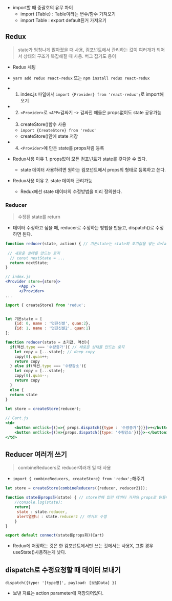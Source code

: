- import할 때 중괄호의 유무 차이
    - import {Table} : Table이라는 변수/함수 가져오기 
    - import Table : export default된거 가져오기

## Redux
> state가 엄청나게 많아졌을 때 사용, 컴포넌트에서 관리하는 값이 여러개가 되어서 상태의 구조가 복잡해질 때 사용. 버그 잡기도 용이

- Redux 세팅

- ```yarn add redux react-redux``` 또는 ```npm install redux react-redux```
- 1. index.js 파일에서 ```import {Provider} from 'react-redux';```로 import해오기
- 2. ```<Provider>```로 ```<APP>```감싸기 -> 감싸진 애들은 props없이도 state 공유가능
- 3. createStore()함수 사용 
    - ```import {CreateStore} from 'redux'```
    - createStore()안에 state 저장
- 4. ```<Provider>```에 만든 state를 props처럼 등록 

- Redux사용 이유 1. props없이 모든 컴포넌트가 state를 갖다쓸 수 있다.
    - state 데이터 사용하려면 원하는 컴포넌트에서 props의 형태로 등록하고 쓴다.
             
- Redux사용 이유 2. state 데이터 관리가능  
    - Redux에선 state 데이터의 수정방법을 미리 정의한다.
    
### Reducer
> 수정된 state를 return
- 데이터 수정하고 싶을 때, reducer로 수정하는 방법을 만들고, dispatch()로 수정하면 된다.

```jsx
function reducer(state, action) { // 기본state는 state의 초기값을 넣는 default parameter문법. parameter자리에 어떤 값을 입력하지 않으면 그 변수를 parameter에 집어넣는다.                                           
 
 // 새로운 상태를 만드는 로직
  // const nextState = ...
  return nextState;
}
```

```jsx
// index.js
<Provider store={store}>
      <App />
      </Provider>
...

import { createStore} from 'redux';


let 기본state = [
    {id: 0, name : '멋진신발', quan:2},
    {id: 1, name : '멋진신발2', quan:1}
];

function reducer(state = 초기값, 액션){ 
  if(액션.type === '수량증가'){ // 새로운 상태를 만드는 로직
    let copy = [...state]; // deep copy
    copy[0].quan++;
    return copy
  } else if(액션.type === '수량감소'){
    let copy = [...state]; 
    copy[0].quan--;
    return copy
  }  
  else {
  return state
}
    
let store = createStore(reducer);
```
```jsx
// Cart.js
<td>
    <button onClick={()=>{ props.dispatch({type : '수량증가'})}}>+</button>
    <button onClick={()=>{props.dispatch({type: '수량감소'})}}>-</button>
</td> 
```                      

## Reducer 여러개 쓰기
> combineReducers로 reducer여러개 일 때 사용
- ```import { combineReducers, createStore} from 'redux';```해주기
```jsx
let store = createStore(combineReducers({reducer, reducer2}));
```
```jsx
function state를props화(state) { // store안에 있던 데이터 가져와 props로 만들어줌
    //console.log(state);
    return{
     state : state.reducer,
     alert열렸니 : state.reducer2 // 여기도 수정
    }
}

export default connect(state를props화)(Cart)
```
- Redux에 저장하는 것은 한 컴포넌트에서만 쓰는 것에서는 사용X, 그럴 경우useState()사용하는게 낫다.

## dispatch로 수정요청할 때 데이터 보내기
```dispatch({type: '[type명]', payload: [보낼Data] })```
- 보낸 자료는 action parameter에 저장되어있다.



